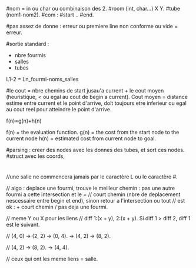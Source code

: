 
#nom = in ou char ou combinaison des 2.
#room (int, char...) X Y.
#tube (nom1-nom2).
#com : #start .. #end.

#pas assez de donne : erreur ou premiere line non conforme ou vide = erreur.

#sortie standard :
 - nbre fourmis
 - salles
 - tubes

L1-2 = Ln_fourmi-noms_salles

#le cout = nbre chemins de start jusau'a current + le cout moyen (heuristique, < ou egal au cout de begin a current). Cout moyen = distance estime entre current et le point d'arrive, doit toujours etre inferieur ou
egal au cout reel pour atteindre le point d'arrive.

f(n)=g(n)+h(n)

f(n) = the evaluation function.
g(n) = the cost from the start node to the current node
h(n) = estimated cost from current node to goal.

#parsing : creer des nodes avec les donnes des tubes, et sort ces nodes.
#struct avec les coords, 
#

//une salle ne commencera jamais par le caractère L ou le caractère #.

// algo : deplace une fourmi, trouve le meilleur chemin : pas une autre fourmi a cette intersection et le +
// court chemin (nbre de deplacement nescessaire entre begin et end), sinon retour a l'intersection ou tout
// est ok : + court chemin / pas deja une fourmi.

// meme Y ou X pour les liens
// diff 1:(x + y), 2:(x + y). Si diff 1 > diff 2, diff 1 est le suivant.

// (4, 0) -> (2, 2) -> (0, 4).
		  -> (4, 2) -> (8, 2).

// (4, 2) -> (8, 2).
		  -> (4, 4).

// ceux qui ont les meme liens = salle. 
